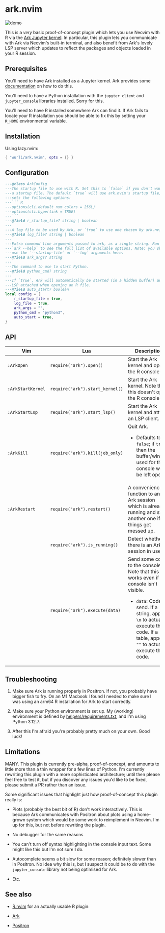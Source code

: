 # ark.nvim

![demo](https://github.com/user-attachments/assets/55376554-6dd1-4882-8732-cb04f7d93560)

This is a _very_ basic proof-of-concept plugin which lets you use Neovim with R
via the [Ark Jupyter kernel](https://github.com/posit-dev/ark). In particular,
this plugin lets you communicate with Ark via Neovim's built-in terminal, and
also benefit from Ark's lovely LSP server which updates to reflect the packages
and objects loaded in your R session.

## Prerequisites

You'll need to have Ark installed as a Jupyter kernel. Ark provides some
[documentation](https://github.com/posit-dev/ark) on how to do this.

You'll need to have a Python installation with the `jupyter_client` and
`jupyter_console` libraries installed. Sorry for this.

You'll need to have R installed somewhere Ark can find it. If Ark fails to
locate your R installation you should be able to fix this by setting your
`R_HOME` environmental variable.

## Installation

Using lazy.nvim:
``` lua
{ "wurli/ark.nvim", opts = {} }
```

## Configuration

```` lua
---@class ArkConfig
---The startup file to use with R. Set this to `false` if you don't want to use
---a startup file. The default `true` will use ark.nvim's startup file, which
---sets the following options:
---``` R
---options(cli.default_num_colors = 256L)
---options(cli.hyperlink = TRUE)
---```
---@field r_startup_file? string | boolean
---
---A log file to be used by Ark, or `true` to use one chosen by ark.nvim.
---@field log_file? string | boolean
---
---Extra command line arguments passed to ark, as a single string. Run
---`ark --help` to see the full list of available options. Note: you shouldn't
---use the `--startup-file` or `--log` arguments here.
---@field ark_args? string
---
---The command to use to start Python.
---@field python_cmd? string
---
---If `true`, Ark will automatically be started (in a hidden buffer) and the
---LSP attached when opening an R file.
---@field auto_start? boolean
local config = {
    r_startup_file = true,
    log_file = true,
    ark_args = "",
    python_cmd = "python3",
    auto_start = true,
}
````

## API

| Vim               | Lua                             | Description                                                                                                       |
| ---               | ---                             | ---                                                                                                               |
| `:ArkOpen`        | `require("ark").open()`         | Start the Ark kernel and open the R console.                                                                      |
| `:ArkStartKernel` | `require("ark").start_kernel()` | Start the Ark kernel. Note that this doesn't open the R console.                                                  |
| `:ArkStartLsp`    | `require("ark").start_lsp()`    | Start the Ark kernel and attach an LSP client.                                                                    |
| `:ArkKill`        | `require("ark").kill(job_only)` | Quit Ark.<br/><ul><li>Defaults to `false`; if `true` then the buffer/window used for the R console will be left open.</li></ul> |
| `:ArkRestart`     | `require("ark").restart()`      | A convenience function to any Ark session which is already running and start another one if things get messed up. |
|                   | `require("ark").is_running()`   | Detect whether there is an Ark/R session in use                                                                   |
|                   | `require("ark").execute(data)`  | Send some code to the console. Note that this works even if the console isn't visible.<br/> <ul><li>`data`: Code to send. If a string, append `\n` to actually execute the code. If a table, append `""` to actually execute the code.</li></ul> |

## Troubleshooting

1.  Make sure Ark is running properly in Positron. If not, you probably have
    bigger fish to fry. On an M1 Macbook I found I needed to make sure I was
    using an arm64 R installation for Ark to start correctly.

2.  Make sure your Python environment is set up. My (working) environment is
    defined by [helpers/requirements.txt](/helpers/requirements.txt), and I'm
    using Python 3.12.7.

3.  After this I'm afraid you're probably pretty much on your own. Good luck!

## Limitations

MANY. This plugin is currently pre-alpha, proof-of-concept, and amounts to
little more than a thin wrapper for a few lines of Python. I'm currently
rewriting this plugin with a more sophisticated architecture; until then please
feel free to test it, but if you discover any issues you'd like to be fixed,
please submit a PR rather than an issue.

Some significant issues that highlight just how proof-of-concept this plugin
really is:

*   Plots (probably the best bit of R) don't work interactively. This is
    because Ark communicates with Positron about plots using a home-grown
    system which would be some work to reimplement in Neovim. I'm up for this,
    but not before rewriting the plugin.

*   No debugger for the same reasons

*   You can't turn off syntax highlighting in the console input text. Some might
    like this but I'm not sure I do.

*   Autocomplete seems a bit slow for some reason; definitely slower than in
    Positron. No idea why this is, but I suspect it could be to do with the
    `jupyter_console` library not being optimised for Ark.

*   Etc.

## See also

*   [R.nvim](https://github.com/R-nvim/R.nvim) for an actually usable R plugin

*   [Ark](https://github.com/posit-dev/ark)

*   [Positron](https://github.com/posit-dev/positron)

